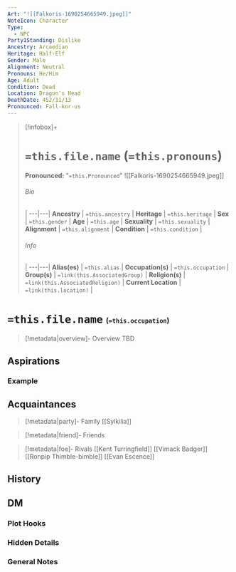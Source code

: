 ```yaml
---
Art: "![[Falkoris-1690254665949.jpeg]]"
NoteIcon: Character
Type:
  - NPC
Party1Standing: Dislike
Ancestry: Arcaedian
Heritage: Half-Elf
Gender: Male
Alignment: Neutral
Pronouns: He/Him
Age: Adult
Condition: Dead
Location: Dragon's Head
DeathDate: 452/11/13
Pronounced: Fall-kor-us
---
```


> [!infobox]+
> # `=this.file.name` (`=this.pronouns`)
> **Pronounced:**  "`=this.Pronounced`"
> ![[Falkoris-1690254665949.jpeg]]
> ###### Bio
>  |
> ---|---|
> **Ancestry** | `=this.ancestry` |
> **Heritage** | `=this.heritage` |
> **Sex** | `=this.gender` |
> **Age** | `=this.age` |
> **Sexuality** | `=this.sexuality` |
> **Alignment** | `=this.alignment` |
> **Condition** | `=this.condition` |
> ###### Info
>  |
> ---|---|
> **Alias(es)** | `=this.alias` |
> **Occupation(s)** | `=this.occupation` |
> **Group(s)** | `=link(this.AssociatedGroup)` |
> **Religion(s)** | `=link(this.AssociatedReligion)` |
> **Current Location** | `=link(this.location)` |

# **`=this.file.name`** <span style="font-size: medium">(`=this.occupation`)</span>
> [!metadata|overview]- Overview 
> TBD

## Aspirations
### Example


## Acquaintances
> [!metadata|party]- Family
> [[Sylkilia]]

> [!metadata|friend]- Friends
> 

> [!metadata|foe]- Rivals
> [[Kent Turringfield]]
> [[Vimack Badger]]
> [[Ronpip Thimble-bimble]]
> [[Evan Escence]]


## History


## DM
### Plot Hooks


### Hidden Details


### General Notes

